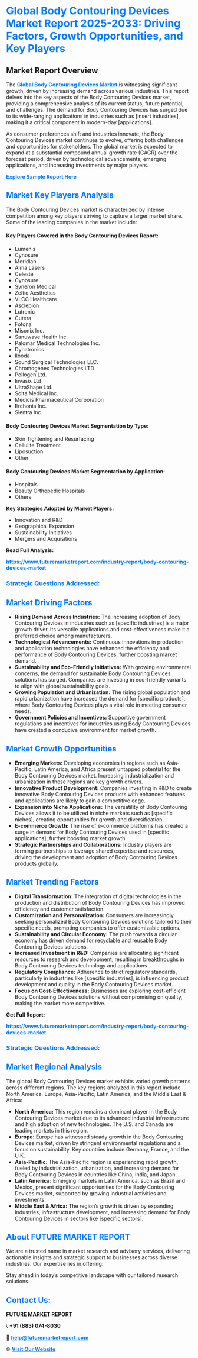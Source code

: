 <h1 style="color: #007BFF;">Global Body Contouring Devices Market Report 2025-2033: Driving Factors, Growth Opportunities, and Key Players</h1>

<section id="overview">
<h2>Market Report Overview</h2>
<p>The <a href="https://www.futuremarketreport.com/industry-report/body-contouring-devices-market" style="color: #007BFF; text-decoration: none;"><strong>Global Body Contouring Devices Market</strong></a> is witnessing significant growth, driven by increasing demand across various industries. This report delves into the key aspects of the Body Contouring Devices market, providing a comprehensive analysis of its current status, future potential, and challenges. The demand for Body Contouring Devices has surged due to its wide-ranging applications in industries such as [insert industries], making it a critical component in modern-day [applications].</p>
<p>As consumer preferences shift and industries innovate, the Body Contouring Devices market continues to evolve, offering both challenges and opportunities for stakeholders. The global market is expected to expand at a substantial compound annual growth rate (CAGR) over the forecast period, driven by technological advancements, emerging applications, and increasing investments by major players.</p>
</section>

<section id="overview">
<p><a href="https://www.futuremarketreport.com/request-sample/reportId=62564" style="color: #007BFF; text-decoration: none;"><strong>Explore Sample Report Here</strong></a></p>
</section>

<section id="key-players">
<h2 style="color: #007BFF;">Market Key Players Analysis</h2>
<p>The Body Contouring Devices market is characterized by intense competition among key players striving to capture a larger market share. Some of the leading companies in the market include:</p>
<h4>Key Players Covered in the Body Contouring Devices Report:</h4>
<ul><li>Lumenis</li><li>Cynosure</li><li>Meridian</li><li>Alma Lasers</li><li>Celeste</li><li>Cynosure</li><li>Syneron Medical</li><li>Zeltiq Aesthetics</li><li>VLCC Healthcare</li><li>Asclepion</li><li>Lutronic</li><li>Cutera</li><li>Fotona</li><li>Misonix Inc.</li><li>Sanuwave Health Inc.</li><li>Palomar Medical Technologies Inc.</li><li>Dynatronics</li><li>Ilooda</li><li>Sound Surgical Technologies LLC.</li><li>Chromogenex Technologies LTD</li><li>Pollogen Ltd.</li><li>Invasix Ltd</li><li>UltraShape Ltd.</li><li>Solta Medical Inc.</li><li>Medicis Pharmaceutical Corporation</li><li>Erchonia Inc.</li><li>Sientra Inc.</li></ul>
<h4>Body Contouring Devices Market Segmentation by Type:</h4>
<ul><li>Skin Tightening and Resurfacing</li><li>Cellulite Treatment</li><li>Liposuction</li><li>Other</li></ul>

<h4>Body Contouring Devices Market Segmentation by Application:</h4>
<ul><li>Hospitals</li><li>Beauty Orthopedic Hospitals</li><li>Others</li></ul>
<p><strong>Key Strategies Adopted by Market Players:</strong></p>
<ul>
<li>Innovation and R&D</li>
<li>Geographical Expansion</li>
<li>Sustainability Initiatives</li>
<li>Mergers and Acquisitions</li>
</ul>
</section>

<section>
<p><strong>Read Full Analysis: </strong></p><a href="https://www.futuremarketreport.com/industry-report/body-contouring-devices-market" style="color: #007BFF; text-decoration: none;"><strong>https://www.futuremarketreport.com/industry-report/body-contouring-devices-market</strong></a>
<h3 style="color: #007BFF;">Strategic Questions Addressed:</h3>
</section>

<section id="driving-factors">
<h2 style="color: #007BFF;">Market Driving Factors</h2>
<ul>
<li><strong>Rising Demand Across Industries:</strong> The increasing adoption of Body Contouring Devices in industries such as [specific industries] is a major growth driver. Its versatile applications and cost-effectiveness make it a preferred choice among manufacturers.</li>
<li><strong>Technological Advancements:</strong> Continuous innovations in production and application technologies have enhanced the efficiency and performance of Body Contouring Devices, further boosting market demand.</li>
<li><strong>Sustainability and Eco-Friendly Initiatives:</strong> With growing environmental concerns, the demand for sustainable Body Contouring Devices solutions has surged. Companies are investing in eco-friendly variants to align with global sustainability goals.</li>
<li><strong>Growing Population and Urbanization:</strong> The rising global population and rapid urbanization have increased the demand for [specific products], where Body Contouring Devices plays a vital role in meeting consumer needs.</li>
<li><strong>Government Policies and Incentives:</strong> Supportive government regulations and incentives for industries using Body Contouring Devices have created a conducive environment for market growth.</li>
</ul>
</section>

<section id="growth-opportunities">
<h2 style="color: #007BFF;">Market Growth Opportunities</h2>
<ul>
<li><strong>Emerging Markets:</strong> Developing economies in regions such as Asia-Pacific, Latin America, and Africa present untapped potential for the Body Contouring Devices market. Increasing industrialization and urbanization in these regions are key growth drivers.</li>
<li><strong>Innovative Product Development:</strong> Companies investing in R&D to create innovative Body Contouring Devices products with enhanced features and applications are likely to gain a competitive edge.</li>
<li><strong>Expansion into Niche Applications:</strong> The versatility of Body Contouring Devices allows it to be utilized in niche markets such as [specific niches], creating opportunities for growth and diversification.</li>
<li><strong>E-commerce Growth:</strong> The rise of e-commerce platforms has created a surge in demand for Body Contouring Devices used in [specific applications], further boosting market growth.</li>
<li><strong>Strategic Partnerships and Collaborations:</strong> Industry players are forming partnerships to leverage shared expertise and resources, driving the development and adoption of Body Contouring Devices products globally.</li>
</ul>
</section>

<section id="trending-factors">
<h2 style="color: #007BFF;">Market Trending Factors</h2>
<ul>
<li><strong>Digital Transformation:</strong> The integration of digital technologies in the production and distribution of Body Contouring Devices has improved efficiency and customer satisfaction.</li>
<li><strong>Customization and Personalization:</strong> Consumers are increasingly seeking personalized Body Contouring Devices solutions tailored to their specific needs, prompting companies to offer customizable options.</li>
<li><strong>Sustainability and Circular Economy:</strong> The push towards a circular economy has driven demand for recyclable and reusable Body Contouring Devices solutions.</li>
<li><strong>Increased Investment in R&D:</strong> Companies are allocating significant resources to research and development, resulting in breakthroughs in Body Contouring Devices technology and applications.</li>
<li><strong>Regulatory Compliance:</strong> Adherence to strict regulatory standards, particularly in industries like [specific industries], is influencing product development and quality in the Body Contouring Devices market.</li>
<li><strong>Focus on Cost-Effectiveness:</strong> Businesses are exploring cost-efficient Body Contouring Devices solutions without compromising on quality, making the market more competitive.</li>
</ul>
</section>

<section>
<p><strong>Get Full Report: </strong></p><a href="https://www.futuremarketreport.com/industry-report/body-contouring-devices-market" style="color: #007BFF; text-decoration: none;"><strong>https://www.futuremarketreport.com/industry-report/body-contouring-devices-market</strong></a>
<h3 style="color: #007BFF;">Strategic Questions Addressed:</h3>
</section>


<section id="regional-analysis">
<h2 style="color: #007BFF;">Market Regional Analysis</h2>
<p>The global Body Contouring Devices market exhibits varied growth patterns across different regions. The key regions analyzed in this report include North America, Europe, Asia-Pacific, Latin America, and the Middle East & Africa:</p>
<ul>
<li><strong>North America:</strong> This region remains a dominant player in the Body Contouring Devices market due to its advanced industrial infrastructure and high adoption of new technologies. The U.S. and Canada are leading markets in this region.</li>
<li><strong>Europe:</strong> Europe has witnessed steady growth in the Body Contouring Devices market, driven by stringent environmental regulations and a focus on sustainability. Key countries include Germany, France, and the U.K.</li>
<li><strong>Asia-Pacific:</strong> The Asia-Pacific region is experiencing rapid growth, fueled by industrialization, urbanization, and increasing demand for Body Contouring Devices in countries like China, India, and Japan.</li>
<li><strong>Latin America:</strong> Emerging markets in Latin America, such as Brazil and Mexico, present significant opportunities for the Body Contouring Devices market, supported by growing industrial activities and investments.</li>
<li><strong>Middle East & Africa:</strong> The region’s growth is driven by expanding industries, infrastructure development, and increasing demand for Body Contouring Devices in sectors like [specific sectors].</li>
</ul>
</section>

<footer>
<h2 style="color: #007BFF;">About FUTURE MARKET REPORT</h2>
<p>We are a trusted name in market research and advisory services, delivering actionable insights and strategic support to businesses across diverse industries. Our expertise lies in offering:</p>

<p>Stay ahead in today’s competitive landscape with our tailored research solutions.</p>

<h2 style="color: #007BFF;">Contact Us:</h2>
<p><strong>FUTURE MARKET REPORT</strong></p>
<p>📞 <strong>+91 (883) 074-8030</strong></p>
<p>📧 <strong><a href="mailto:help@futuremarketreport.com" style="color: #007BFF;">help@futuremarketreport.com</a></strong></p>
<p>🌐 <strong><a href="https://www.futuremarketreport.com/" style="color: #007BFF;">Visit Our Website</a></strong></p>
</footer>